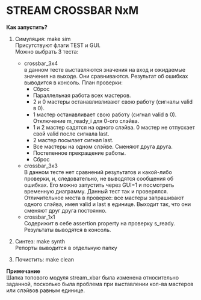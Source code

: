 # STREAM CROSSBAR NxM

__Как запустить?__ <br> 
1) Симуляция: make sim <br>
Присутствуют флаги TEST и GUI.<br>
Можно выбрать 3 теста:
	+ crossbar_3x4 <br>
	в данном тесте выставляются значения на вход и ожидаемые значения на выходе. Они сравниваются. Результат об ошибках выводится в консоль. План проверки:<br>
		- Сброс
		- Параллельная работа всех мастеров.
		- 2 и 0 мастеры останавливливают свою работу (сигналы valid в 0).
		- 1 мастер останавливает свою работу (сигнал valid в 0). Отключение   			m_ready_i для 0-ого слэйва.
		- 1 и 2 мастер садятся на одного слэйва. 0 мастер не отпускает свой  valid после сигнала last.
		- 2 мастер посылает сигнал last.
		- Все мастеры на одном слэйве. Сменяют друга друга.
		- Постепенное прекращение работы.
		- Сброс
	+ crossbar_3x3 <br>
	В данном тесте нет сравнений результатов и какой-либо проверки, и, следовательно, не выводятся сообщения об ошибках. Его можно запустить через GUI=1 и посмотреть временную диаграмму. Данный тест так и проверялся.<br>
	Отличительное места в проверке: все мастеры запрашивают одного слэйва, имея valid и last в единице. Выходит так, что они сменяют друг друга постоянно.
	+ crossbar_1x1 <br>
	Содерижит в себе assertion property на проверку s_ready. Результаты
	выводятся в консоль.
	

2) Синтез: make synth <br>
Репорты выводится в отдельную папку
3) Почистить: make clean <br>

__Примечание__ <br>
Шапка топового модуля stream_xbar была изменена относительно заданной, посколько была проблема при выставлении кол-ва мастеров или слэйвов равным единице.

